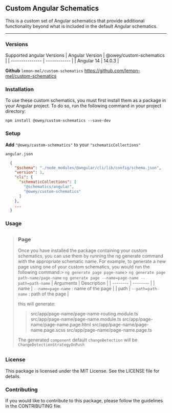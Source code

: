 ## Custom Angular Schematics
This is a custom set of Angular schematics that provide additional functionality beyond what is included in the default Angular schematics.

---

### Versions

Supported angular Versions
| Angular Version | @owey/custom-schematics |
| --------------- | ------------ |
| Angular 14      | 14.0.3        |

**Github** `lemon-mel/custom-schematics`
https://github.com/lemon-mel/custom-schematics

### Installation
To use these custom schematics, you must first install them as a package in your Angular project. To do so, run the following command in your project directory:

`npm install @owey/custom-schematics --save-dev`



### Setup
**Add**  `"@owey/custom-schematics"` to your `"schematicCollections"`
 
`angular.json`
```json
  {
    "$schema": "./node_modules/@angular/cli/lib/config/schema.json",
    "version": 1,
    "cli": {
      "schematicCollections": [
        "@schematics/angular",
        "@owey/custom-schematics"
      ]
    },
    ...
  }
  ```

### Usage

> ##
> ### Page
>  Once you have installed the package containing your custom  schematics, you can use them by running the ng generate command  with the appropriate schematic name. For example, to generate a  new page using one of your custom schematics, you would run the  following command:> 
>  `ng generate page page-name`> 
>  `ng generate page path-name/page-name` 
>  `ng generate page --name=page-name --path=path-name`
>  | Arguments | Description |
>  | -------- | -------- |
>  | name | `--name=page-name` : name of the page |
>  | path | `--path=path-name` : path of the page | 
>  
>  this will generate:
>  
>  > src/app/page-name/page-name-routing.module.ts
>  > src/app/page-name/page-name.module.ts
>  > src/app/page-name/page-name.page.html
>  > src/app/page-name/page-name.page.scss
>  > src/app/page-name/page-name.page.ts
>  
> The generated `component` default `changeDetection` will be `ChangeDetectionStrategyOnPush`
> ##

### License
This package is licensed under the MIT License. See the LICENSE file for details.

### Contributing
If you would like to contribute to this package, please follow the guidelines in the CONTRIBUTING file.
 
 